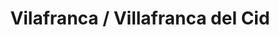 ---
title: Vilafranca / Villafranca del Cid
url: /vilafranca-villafranca-del-cid/
latitude: 40.429
longitude: -0.257
---